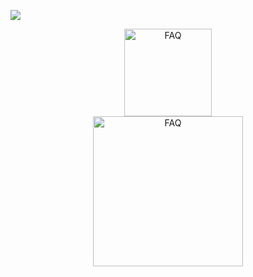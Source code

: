 ![](https://komarev.com/ghpvc/?username=nightmareofy0u&color=red)

<div align="center">
  <a href="blep"><img width="140" src="https://files.catbox.moe/weyybh.png" alt="FAQ"></a>
<div align="center">
  <a href="blep"><img width="240" src="https://files.catbox.moe/enmmyl.gif" alt="FAQ"></a>
